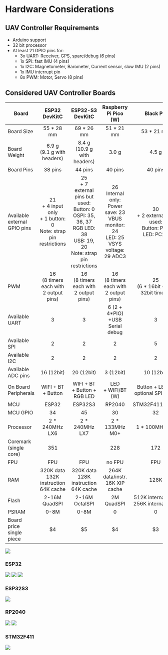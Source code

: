 # Hardware Considerations

## UAV Controller Requirements

- Arduino support
- 32 bit processor
- At least 21 GPIO pins for:
  - 3x UART: Receiver, GPS, spare/debug (6 pins)
  - 1x SPI: fast IMU (4 pins)
  - 1x I2C: Magnetometer, Barometer, Current sensor, slow IMU (2 pins)
  - 1x IMU interrupt pin
  - 8x PWM: Motor, Servo (8 pins)
  
## Considered UAV Controller Boards

| Board | ESP32 DevKitC | ESP32-S3 DevKitC | Raspberry Pi Pico (W) | Black Pill |
| --- | :-: | :-: | :-: | :-: |
Board Size | 55 * 28 mm | 69 * 26 mm | 51 * 21 mm | 53 * 21 mm
Board Weight | 6.9 g<br>(9.1 g with headers) | 8.4 g<br>(10.9 g with headers) | 3.0 g | 4.5 g
Board Pins | 38 pins | 44 pins | 40 pins | 40 pins
Available external GPIO pins | 21<br>+ 4 input only<br>+ 1 button: 0<br>Note: strap pin restrictions | 25<br>+ 7 external pins but used:<br>Button: 0<br>OSPI: 35, 36, 37<br>RGB LED: 38<br>USB: 19, 20<br>Note: strap pin restrictions | 26<br>Internal only:<br>Power save: 23<br>VBUS monitor: 24<br>LED: 25<br>VSYS voltage: 29 ADC3 | 30<br>+ 2 external but used:<br>Button: PA0<br>LED: PC13
PWM | 16<br>(8 timers each with 2 output pins) | 16<br>(8 timers each with 2 output pins) | 16<br>(8 timers each with 2 output pins) | 25<br>(6 * 16bit + 2 * 32bit timers)
Available UART | 3 | 3 | 6 (2 + 4*PIO)<br>+USB Serial debug | 3
Available SPI | 2 | 2 | 2 | 5
Available I2C | 2 | 2 | 2 | 2
Available ADC pins | 16 (12bit) | 20 (12bit) | 3 (12bit) | 10 (12bit)
On Board Peripherals | WIFI + BT + Button | WIFI + BT + Button + RGB LED | LED<br>+ WIFI/BT (W) | Button + LED (+ optional SPI flash)
MCU | ESP32 | ESP32S3 | RP2040 | STM32F411CE/CC
MCU GPIO | 34 | 45 | 30 | 32
Processor | 2 * 240MHz LX6 | 2 * 240MHz LX7 | 2 * 133MHz M0+ | 1 * 100MHz M4
Coremark (single core) | 351 | | 228 | 172
FPU | FPU | FPU | no FPU | FPU
RAM | 320K data<br>132K instruction<br>64K cache | 320K data<br>128K instruction<br>64K cache | 264K data/instr.<br>16K XIP cache | 128K
Flash | 2-16M QuadSPI | 2-16M OctalSPI | 2M QuadSPI | 512K internal (CE)<br>256K internal (CC)
PSRAM | 0-8M | 0-8M | 0 | 0
Board price single piece | $4 | $5 | $4 | $3

![](img/boards.jpeg)

### ESP32
![](img/ESP32-DEV-KIT-DevKitC-v4-pinout-mischianti.png)
![](img/ESP32-DOIT-DEV-KIT-v1-pinout-mischianti.png)
![](ESP32-WeMos-LOLIN32-Lite-pinout-mischianti.png)

### ESP32S3
![](img/esp32-S3-DevKitC-1-original-pinout-high.png)

### RP2040
![](img/Raspberry-Pi-Pico-rp2040-pinout-mischianti.png)
![](img/Raspberry-Pi-Pico-W-rp2040-WiFi-pinout-mischianti.png)

### STM32F411
![](img/STM32-STM32F4-STM32F411-STM32F411CEU6-pinout-high-resolution.png)
